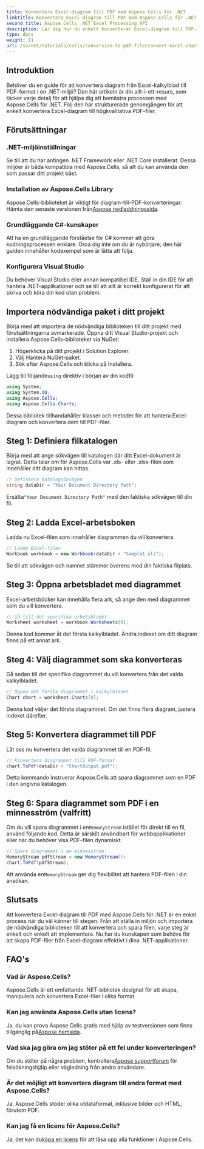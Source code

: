 ```yaml
---
title: Konvertera Excel-diagram till PDF med Aspose.Cells för .NET
linktitle: Konvertera Excel-diagram till PDF med Aspose.Cells för .NET
second_title: Aspose.Cells .NET Excel Processing API
description: Lär dig hur du enkelt konverterar Excel-diagram till PDF-format i .NET med Aspose.Cells. Vår steg-för-steg-guide täcker förutsättningar, inställningar, kodexempel och vanliga frågor.
type: docs
weight: 11
url: /sv/net/tutorials/cells/conversion-to-pdf-file/convert-excel-charts-to-pdf/
---
```

## Introduktion

Behöver du en guide för att konvertera diagram från Excel-kalkylblad till PDF-format i en .NET-miljö? Den här artikeln är din allt-i-ett-resurs, som täcker varje detalj för att hjälpa dig att bemästra processen med Aspose.Cells för .NET. Följ den här strukturerade genomgången för att enkelt konvertera Excel-diagram till högkvalitativa PDF-filer.

## Förutsättningar

### .NET-miljöinställningar
Se till att du har antingen .NET Framework eller .NET Core installerat. Dessa miljöer är båda kompatibla med Aspose.Cells, så att du kan använda den som passar ditt projekt bäst.

### Installation av Aspose.Cells Library
 Aspose.Cells-biblioteket är viktigt för diagram-till-PDF-konverteringar. Hämta den senaste versionen från[Aspose nedladdningssida](https://releases.aspose.com/cells/net/).

### Grundläggande C#-kunskaper
Att ha en grundläggande förståelse för C# kommer att göra kodningsprocessen enklare. Oroa dig inte om du är nybörjare; den här guiden innehåller kodexempel som är lätta att följa.

### Konfigurera Visual Studio
Du behöver Visual Studio eller annan kompatibel IDE. Ställ in din IDE för att hantera .NET-applikationer och se till att allt är korrekt konfigurerat för att skriva och köra din kod utan problem.

## Importera nödvändiga paket i ditt projekt

Börja med att importera de nödvändiga biblioteken till ditt projekt med förutsättningarna avmarkerade. Öppna ditt Visual Studio-projekt och installera Aspose.Cells-biblioteket via NuGet:

1. Högerklicka på ditt projekt i Solution Explorer.
2. Välj Hantera NuGet-paket.
3. Sök efter Aspose.Cells och klicka på Installera.

 Lägg till följande`using` direktiv i början av din kodfil:

```csharp
using System;
using System.IO;
using Aspose.Cells;
using Aspose.Cells.Charts;
```

Dessa bibliotek tillhandahåller klasser och metoder för att hantera Excel-diagram och konvertera dem till PDF-filer.

## Steg 1: Definiera filkatalogen

Börja med att ange sökvägen till katalogen där ditt Excel-dokument är lagrat. Detta talar om för Aspose.Cells var .xls- eller .xlsx-filen som innehåller ditt diagram kan hittas.

```csharp
// Definiera katalogsökvägen
string dataDir = "Your Document Directory Path";
```

 Ersätta`"Your Document Directory Path"` med den faktiska sökvägen till din fil.

## Steg 2: Ladda Excel-arbetsboken

Ladda nu Excel-filen som innehåller diagrammen du vill konvertera.

```csharp
// Ladda Excel-filen
Workbook workbook = new Workbook(dataDir + "Sample1.xls");
```

Se till att sökvägen och namnet stämmer överens med din faktiska filplats.

## Steg 3: Öppna arbetsbladet med diagrammet

Excel-arbetsböcker kan innehålla flera ark, så ange den med diagrammet som du vill konvertera.

```csharp
// Gå till det specifika arbetsbladet
Worksheet worksheet = workbook.Worksheets[0];
```

Denna kod kommer åt det första kalkylbladet. Ändra indexet om ditt diagram finns på ett annat ark.

## Steg 4: Välj diagrammet som ska konverteras

Gå sedan till det specifika diagrammet du vill konvertera från det valda kalkylbladet.

```csharp
// Öppna det första diagrammet i kalkylbladet
Chart chart = worksheet.Charts[0];
```

Denna kod väljer det första diagrammet. Om det finns flera diagram, justera indexet därefter.

## Steg 5: Konvertera diagrammet till PDF

Låt oss nu konvertera det valda diagrammet till en PDF-fil.

```csharp
// Konvertera diagrammet till PDF-format
chart.ToPdf(dataDir + "ChartOutput.pdf");
```

Detta kommando instruerar Aspose.Cells att spara diagrammet som en PDF i den angivna katalogen.

## Steg 6: Spara diagrammet som PDF i en minnesström (valfritt)

 Om du vill spara diagrammet i en`MemoryStream` istället för direkt till en fil, använd följande kod. Detta är särskilt användbart för webbapplikationer eller när du behöver visa PDF-filen dynamiskt.

```csharp
// Spara diagrammet i en minnesström
MemoryStream pdfStream = new MemoryStream();
chart.ToPdf(pdfStream);
```

 Att använda en`MemoryStream` ger dig flexibilitet att hantera PDF-filen i din ansökan.

## Slutsats

Att konvertera Excel-diagram till PDF med Aspose.Cells för .NET är en enkel process när du väl känner till stegen. Från att ställa in miljön och importera de nödvändiga biblioteken till att konvertera och spara filen, varje steg är enkelt och enkelt att implementera. Nu har du kunskapen som behövs för att skapa PDF-filer från Excel-diagram effektivt i dina .NET-applikationer.

## FAQ's

### Vad är Aspose.Cells?

Aspose.Cells är ett omfattande .NET-bibliotek designat för att skapa, manipulera och konvertera Excel-filer i olika format.

### Kan jag använda Aspose.Cells utan licens?

 Ja, du kan prova Aspose.Cells gratis med hjälp av testversionen som finns tillgänglig på[Aspose hemsida](https://releases.aspose.com/cells/net/).

### Vad ska jag göra om jag stöter på ett fel under konverteringen?

 Om du stöter på några problem, kontrollera[Aspose supportforum](https://forum.aspose.com/c/cells/9) för felsökningshjälp eller vägledning från andra användare.

### Är det möjligt att konvertera diagram till andra format med Aspose.Cells?

Ja, Aspose.Cells stöder olika utdataformat, inklusive bilder och HTML, förutom PDF.

### Kan jag få en licens för Aspose.Cells?

 Ja, det kan du[köpa en licens](https://purchase.conholdate.com/buy) för att låsa upp alla funktioner i Aspose.Cells.